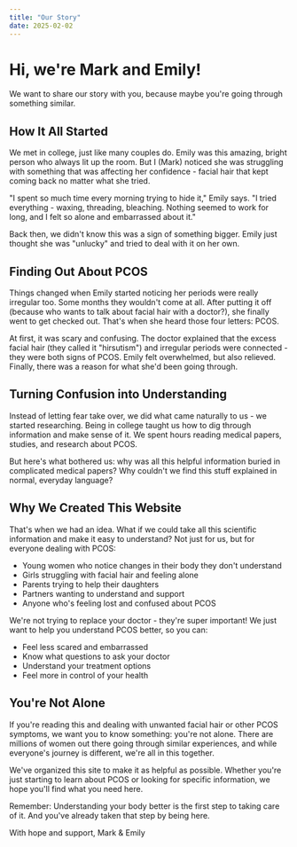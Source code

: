 ```yaml
---
title: "Our Story"
date: 2025-02-02
---
```


# Hi, we're Mark and Emily!

We want to share our story with you, because maybe you're going through something similar.

## How It All Started

We met in college, just like many couples do. Emily was this amazing, bright person who always lit up the room. But I (Mark) noticed she was struggling with something that was affecting her confidence - facial hair that kept coming back no matter what she tried.

"I spent so much time every morning trying to hide it," Emily says. "I tried everything - waxing, threading, bleaching. Nothing seemed to work for long, and I felt so alone and embarrassed about it."

Back then, we didn't know this was a sign of something bigger. Emily just thought she was "unlucky" and tried to deal with it on her own.

## Finding Out About PCOS

Things changed when Emily started noticing her periods were really irregular too. Some months they wouldn't come at all. After putting it off (because who wants to talk about facial hair with a doctor?), she finally went to get checked out. That's when she heard those four letters: PCOS.

At first, it was scary and confusing. The doctor explained that the excess facial hair (they called it "hirsutism") and irregular periods were connected - they were both signs of PCOS. Emily felt overwhelmed, but also relieved. Finally, there was a reason for what she'd been going through.

## Turning Confusion into Understanding

Instead of letting fear take over, we did what came naturally to us - we started researching. Being in college taught us how to dig through information and make sense of it. We spent hours reading medical papers, studies, and research about PCOS.

But here's what bothered us: why was all this helpful information buried in complicated medical papers? Why couldn't we find this stuff explained in normal, everyday language?

## Why We Created This Website

That's when we had an idea. What if we could take all this scientific information and make it easy to understand? Not just for us, but for everyone dealing with PCOS:
- Young women who notice changes in their body they don't understand
- Girls struggling with facial hair and feeling alone
- Parents trying to help their daughters
- Partners wanting to understand and support
- Anyone who's feeling lost and confused about PCOS

We're not trying to replace your doctor - they're super important! We just want to help you understand PCOS better, so you can:
- Feel less scared and embarrassed
- Know what questions to ask your doctor
- Understand your treatment options
- Feel more in control of your health

## You're Not Alone

If you're reading this and dealing with unwanted facial hair or other PCOS symptoms, we want you to know something: you're not alone. There are millions of women out there going through similar experiences, and while everyone's journey is different, we're all in this together.

We've organized this site to make it as helpful as possible. Whether you're just starting to learn about PCOS or looking for specific information, we hope you'll find what you need here.

Remember: Understanding your body better is the first step to taking care of it. And you've already taken that step by being here.

With hope and support,
Mark & Emily
